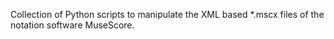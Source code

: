 Collection of Python scripts to manipulate the XML based *.mscx files 
of the notation software MuseScore.
